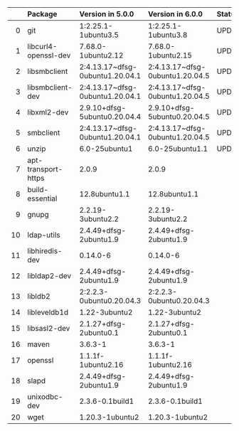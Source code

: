<!-- markdown-link-check-disable -->

|    | Package              | Version in 5.0.0                | Version in 6.0.0                | Status   |
|---:|:---------------------|:--------------------------------|:--------------------------------|:---------|
|  0 | git                  | 1:2.25.1-1ubuntu3.5             | 1:2.25.1-1ubuntu3.8             | UPDATED  |
|  1 | libcurl4-openssl-dev | 7.68.0-1ubuntu2.12              | 7.68.0-1ubuntu2.15              | UPDATED  |
|  2 | libsmbclient         | 2:4.13.17~dfsg-0ubuntu1.20.04.1 | 2:4.13.17~dfsg-0ubuntu1.20.04.5 | UPDATED  |
|  3 | libsmbclient-dev     | 2:4.13.17~dfsg-0ubuntu1.20.04.1 | 2:4.13.17~dfsg-0ubuntu1.20.04.5 | UPDATED  |
|  4 | libxml2-dev          | 2.9.10+dfsg-5ubuntu0.20.04.4    | 2.9.10+dfsg-5ubuntu0.20.04.5    | UPDATED  |
|  5 | smbclient            | 2:4.13.17~dfsg-0ubuntu1.20.04.1 | 2:4.13.17~dfsg-0ubuntu1.20.04.5 | UPDATED  |
|  6 | unzip                | 6.0-25ubuntu1                   | 6.0-25ubuntu1.1                 | UPDATED  |
|  7 | apt-transport-https  | 2.0.9                           | 2.0.9                           |          |
|  8 | build-essential      | 12.8ubuntu1.1                   | 12.8ubuntu1.1                   |          |
|  9 | gnupg                | 2.2.19-3ubuntu2.2               | 2.2.19-3ubuntu2.2               |          |
| 10 | ldap-utils           | 2.4.49+dfsg-2ubuntu1.9          | 2.4.49+dfsg-2ubuntu1.9          |          |
| 11 | libhiredis-dev       | 0.14.0-6                        | 0.14.0-6                        |          |
| 12 | libldap2-dev         | 2.4.49+dfsg-2ubuntu1.9          | 2.4.49+dfsg-2ubuntu1.9          |          |
| 13 | libldb2              | 2:2.2.3-0ubuntu0.20.04.3        | 2:2.2.3-0ubuntu0.20.04.3        |          |
| 14 | libleveldb1d         | 1.22-3ubuntu2                   | 1.22-3ubuntu2                   |          |
| 15 | libsasl2-dev         | 2.1.27+dfsg-2ubuntu0.1          | 2.1.27+dfsg-2ubuntu0.1          |          |
| 16 | maven                | 3.6.3-1                         | 3.6.3-1                         |          |
| 17 | openssl              | 1.1.1f-1ubuntu2.16              | 1.1.1f-1ubuntu2.16              |          |
| 18 | slapd                | 2.4.49+dfsg-2ubuntu1.9          | 2.4.49+dfsg-2ubuntu1.9          |          |
| 19 | unixodbc-dev         | 2.3.6-0.1build1                 | 2.3.6-0.1build1                 |          |
| 20 | wget                 | 1.20.3-1ubuntu2                 | 1.20.3-1ubuntu2                 |          |